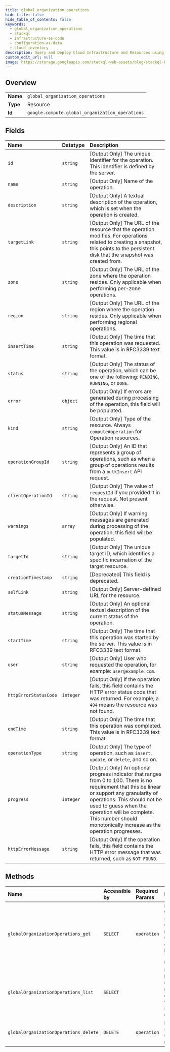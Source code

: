```yaml
---
title: global_organization_operations
hide_title: false
hide_table_of_contents: false
keywords:
  - global_organization_operations
  - stackql
  - infrastructure-as-code
  - configuration-as-data
  - cloud inventory
description: Query and Deploy Cloud Infrastructure and Resources using SQL
custom_edit_url: null
image: https://storage.googleapis.com/stackql-web-assets/blog/stackql-blog-post-featured-image.png
---
```

  
    

## Overview
<table><tbody>
<tr><td><b>Name</b></td><td><code>global_organization_operations</code></td></tr>
<tr><td><b>Type</b></td><td>Resource</td></tr>
<tr><td><b>Id</b></td><td><code>google.compute.global_organization_operations</code></td></tr>
</tbody></table>

## Fields
| Name | Datatype | Description |
|:-----|:---------|:------------|
| `id` | `string` | [Output Only] The unique identifier for the operation. This identifier is defined by the server. |
| `name` | `string` | [Output Only] Name of the operation. |
| `description` | `string` | [Output Only] A textual description of the operation, which is set when the operation is created. |
| `targetLink` | `string` | [Output Only] The URL of the resource that the operation modifies. For operations related to creating a snapshot, this points to the persistent disk that the snapshot was created from. |
| `zone` | `string` | [Output Only] The URL of the zone where the operation resides. Only applicable when performing per-zone operations. |
| `region` | `string` | [Output Only] The URL of the region where the operation resides. Only applicable when performing regional operations. |
| `insertTime` | `string` | [Output Only] The time that this operation was requested. This value is in RFC3339 text format. |
| `status` | `string` | [Output Only] The status of the operation, which can be one of the following: `PENDING`, `RUNNING`, or `DONE`. |
| `error` | `object` | [Output Only] If errors are generated during processing of the operation, this field will be populated. |
| `kind` | `string` | [Output Only] Type of the resource. Always `compute#operation` for Operation resources. |
| `operationGroupId` | `string` | [Output Only] An ID that represents a group of operations, such as when a group of operations results from a `bulkInsert` API request. |
| `clientOperationId` | `string` | [Output Only] The value of `requestId` if you provided it in the request. Not present otherwise. |
| `warnings` | `array` | [Output Only] If warning messages are generated during processing of the operation, this field will be populated. |
| `targetId` | `string` | [Output Only] The unique target ID, which identifies a specific incarnation of the target resource. |
| `creationTimestamp` | `string` | [Deprecated] This field is deprecated. |
| `selfLink` | `string` | [Output Only] Server-defined URL for the resource. |
| `statusMessage` | `string` | [Output Only] An optional textual description of the current status of the operation. |
| `startTime` | `string` | [Output Only] The time that this operation was started by the server. This value is in RFC3339 text format. |
| `user` | `string` | [Output Only] User who requested the operation, for example: `user@example.com`. |
| `httpErrorStatusCode` | `integer` | [Output Only] If the operation fails, this field contains the HTTP error status code that was returned. For example, a `404` means the resource was not found. |
| `endTime` | `string` | [Output Only] The time that this operation was completed. This value is in RFC3339 text format. |
| `operationType` | `string` | [Output Only] The type of operation, such as `insert`, `update`, or `delete`, and so on. |
| `progress` | `integer` | [Output Only] An optional progress indicator that ranges from 0 to 100. There is no requirement that this be linear or support any granularity of operations. This should not be used to guess when the operation will be complete. This number should monotonically increase as the operation progresses. |
| `httpErrorMessage` | `string` | [Output Only] If the operation fails, this field contains the HTTP error message that was returned, such as `NOT FOUND`. |
## Methods
| Name | Accessible by | Required Params | Description |
|:-----|:--------------|:----------------|:------------|
| `globalOrganizationOperations_get` | `SELECT` | `operation` | Retrieves the specified Operations resource. Gets a list of operations by making a `list()` request. |
| `globalOrganizationOperations_list` | `SELECT` |  | Retrieves a list of Operation resources contained within the specified organization. |
| `globalOrganizationOperations_delete` | `DELETE` | `operation` | Deletes the specified Operations resource. |
